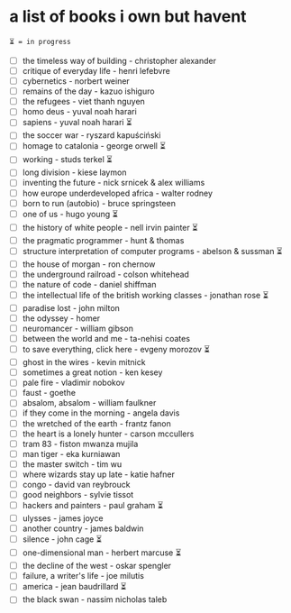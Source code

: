 # a list of books i own but havent

`⏳ = in progress`

- [ ] the timeless way of building - christopher alexander
- [ ] critique of everyday life - henri lefebvre
- [ ] cybernetics - norbert weiner
- [ ] remains of the day - kazuo ishiguro
- [ ] the refugees - viet thanh nguyen
- [ ] homo deus - yuval noah harari
- [ ] sapiens - yuval noah harari ⏳
- [ ] the soccer war - ryszard kapuściński
- [ ] homage to catalonia - george orwell ⏳
- [ ] working - studs terkel ⏳
- [ ] long division - kiese laymon
- [ ] inventing the future - nick srnicek & alex williams
- [ ] how europe underdeveloped africa - walter rodney
- [ ] born to run (autobio) - bruce springsteen
- [ ] one of us - hugo young ⏳
- [ ] the history of white people - nell irvin painter ⏳
- [ ] the pragmatic programmer - hunt & thomas
- [ ] structure interpretation of computer programs - abelson & sussman ⏳
- [ ] the house of morgan - ron chernow
- [ ] the underground railroad - colson whitehead
- [ ] the nature of code - daniel shiffman
- [ ] the intellectual life of the british working classes - jonathan rose ⏳
- [ ] paradise lost - john milton
- [ ] the odyssey - homer
- [ ] neuromancer - william gibson
- [ ] between the world and me - ta-nehisi coates
- [ ] to save everything, click here - evgeny morozov ⏳
- [ ] ghost in the wires - kevin mitnick
- [ ] sometimes a great notion - ken kesey
- [ ] pale fire - vladimir nobokov
- [ ] faust - goethe
- [ ] absalom, absalom - william faulkner
- [ ] if they come in the morning - angela davis
- [ ] the wretched of the earth - frantz fanon
- [ ] the heart is a lonely hunter - carson mccullers
- [ ] tram 83 - fiston mwanza mujila
- [ ] man tiger - eka kurniawan
- [ ] the master switch - tim wu
- [ ] where wizards stay up late - katie hafner
- [ ] congo - david van reybrouck
- [ ] good neighbors - sylvie tissot
- [ ] hackers and painters - paul graham ⏳
- [ ] ulysses - james joyce
- [ ] another country - james baldwin
- [ ] silence - john cage ⏳
- [ ] one-dimensional man - herbert marcuse ⏳
- [ ] the decline of the west - oskar spengler
- [ ] failure, a writer's life - joe milutis
- [ ] america - jean baudrillard ⏳
- [ ] the black swan - nassim nicholas taleb
